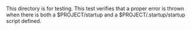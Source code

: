 This directory is for testing.
This test verifies that a proper error is thrown when there is both a $PROJECT/startup
and a $PROJECT/.startup/startup script defined.

